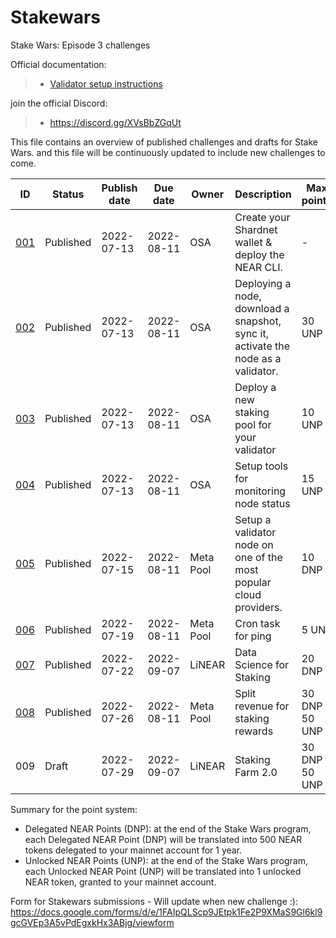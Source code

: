 # Stakewars
Stake Wars: Episode 3 challenges 

Official documentation:
>- [Validator setup instructions](https://github.com/near/stakewars-iii)

join the official Discord:
>- https://discord.gg/XVsBbZGqUt

This file contains an overview of published challenges and drafts for Stake Wars. and this file will be continuously updated to include new challenges to come.

| ID                                                                       | Status    | Publish date | Due date   | Owner     | Description                                                                       | Max points       | Type     | Target network |
| ------------------------------------------------------------------------ | --------- | ------------ | ---------- | --------- | --------------------------------------------------------------------------------- | ---------------- | -------- | -------------- |
| [001](https://github.com/near/stakewars-iii/blob/main/challenges/001.md) | Published | 2022-07-13   | 2022-08-11 | OSA       | Create your Shardnet wallet & deploy the NEAR CLI.                                | \-               | Core     | Shardnet       |
| [002](https://github.com/near/stakewars-iii/blob/main/challenges/002.md) | Published | 2022-07-13   | 2022-08-11 | OSA       | Deploying a node, download a snapshot, sync it, activate the node as a validator. | 30 UNP           | Core     | Shardnet       |
| [003](https://github.com/near/stakewars-iii/blob/main/challenges/003.md) | Published | 2022-07-13   | 2022-08-11 | OSA       | Deploy a new staking pool for your validator                                      | 10 UNP           | Core     | Shardnet       |
| [004](https://github.com/near/stakewars-iii/blob/main/challenges/004.md) | Published | 2022-07-13   | 2022-08-11 | OSA       | Setup tools for monitoring node status                                            | 15 UNP           | Core     | Shardnet       |
| [005](https://github.com/near/stakewars-iii/blob/main/challenges/005.md) | Published | 2022-07-15   | 2022-08-11 | Meta Pool | Setup a validator node on one of the most popular cloud providers.                | 10 DNP           | Optional | Shardnet       |
| [006](https://github.com/near/stakewars-iii/blob/main/challenges/006.md) | Published | 2022-07-19   | 2022-08-11 | Meta Pool | Cron task for ping                                                                | 5 UNP            | Core     | Shardnet       |
| [007](https://github.com/near/stakewars-iii/blob/main/challenges/007.md)                                                                      | Published     | 2022-07-22   | 2022-09-07 | LiNEAR    | Data Science for Staking                                                          | 20 DNP           | Optional | Shardnet       |
| [008](https://github.com/near/stakewars-iii/blob/main/challenges/008.md)                                                                      | Published     | 2022-07-26   | 2022-08-11 | Meta Pool | Split revenue for staking rewards                                                 | 30 DNP<br>50 UNP | Optional | Shardnet       |
| 009                                                                      | Draft     | 2022-07-29   | 2022-09-07 | LiNEAR    | Staking Farm 2.0                                                                  | 30 DNP<br>50 UNP | Optional | Shardnet       |

Summary for the point system:
* Delegated NEAR Points (DNP): at the end of the Stake Wars program, each Delegated NEAR Point (DNP) will be translated into 500 NEAR tokens delegated to your mainnet account for 1 year.
* Unlocked NEAR Points (UNP): at the end of the Stake Wars program, each Unlocked NEAR Point (UNP) will be translated into 1 unlocked NEAR token, granted to your mainnet account.

Form for Stakewars submissions - Will update when new challenge :): https://docs.google.com/forms/d/e/1FAIpQLScp9JEtpk1Fe2P9XMaS9Gl6kl9gcGVEp3A5vPdEgxkHx3ABjg/viewform
